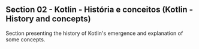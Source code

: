 ## Section 02 - Kotlin - História e conceitos (Kotlin - History and concepts)

Section presenting the history of Kotlin's emergence and explanation of some concepts.

